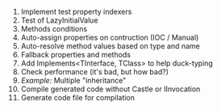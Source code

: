 ﻿1. Implement test property indexers
1. Test of LazyInitialValue
1. Methods conditions
1. Auto-assign properties on contruction (IOC / Manual)
1. Auto-resolve method values based on type and name
1. Fallback properties and methods
1. Add Implements<TInterface, TClass> to help duck-typing
1. Check performance (it's bad, but how bad?)
1. *Example:* Multiple "inheritance"
1. Compile generated code without Castle or IInvocation
1. Generate code file for compilation